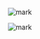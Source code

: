 ![mark](http://p6yio0wew.bkt.clouddn.com/blog/180529/kADF9FGK48.png)

![mark](http://p6yio0wew.bkt.clouddn.com/blog/180529/fGD81gleAF.png)

